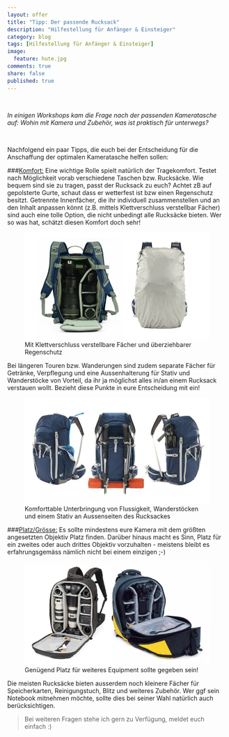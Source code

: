 ```yaml
---
layout: offer
title: "Tipp: Der passende Rucksack"
description: "Hilfestellung für Anfänger & Einsteiger"
category: blog
tags: [Hilfestellung für Anfänger & Einsteiger]
image:
  feature: hute.jpg
comments: true
share: false
published: true
---
```

 
  


    



*In einigen Workshops kam die Frage nach der passenden Kameratasche auf: 
Wohin mit Kamera und Zubehör, was ist praktisch für unterwegs?* 
 
  


    



Nachfolgend ein paar Tipps, die euch bei der Entscheidung für die Anschaffung der optimalen Kameratasche helfen sollen:


###<u>Komfort:</u>
Eine wichtige Rolle spielt natürlich der Tragekomfort. 
Testet nach Möglichkeit vorab verschiedene Taschen bzw. Rucksäcke. Wie bequem sind sie zu tragen, passt der Rucksack zu euch?
Achtet zB auf gepolsterte Gurte, schaut dass er wetterfest ist bzw einen Regenschutz besitzt. 
Getrennte Innenfächer, die ihr individuell zusammenstellen und an den Inhalt anpassen könnt (z.B. mittels Klettverschluss verstellbar Fächer) sind auch eine tolle Option, die nicht unbedingt alle Rucksäcke bieten. Wer so was hat, schätzt diesen Komfort doch sehr!

<figure>
<img src="/images/bag1.jpg"/>
<figcaption>Mit Klettverschluss verstellbare Fächer und überziehbarer Regenschutz</figcaption>
</figure>

Bei längeren Touren bzw. Wanderungen sind zudem separate Fächer für Getränke, Verpflegung und eine Aussenhalterung für  Stativ und Wanderstöcke von Vorteil, da ihr ja möglichst alles in/an einem Rucksack verstauen wollt. Bezieht diese Punkte in eure Entscheidung mit ein!

<figure>
<img src="/images/bag2.jpg"/>
<figcaption>Komforttable Unterbringung von Flussigkeit, Wanderstöcken und einem Stativ an Aussenseiten des Rucksackes</figcaption>
</figure>


###<u>Platz/Grösse:</u>
Es sollte mindestens eure Kamera mit dem größten angesetzten Objektiv Platz finden. Darüber hinaus macht es Sinn, Platz für ein zweites oder auch drittes Objektiv vorzuhalten - meistens bleibt es erfahrungsgemäss nämlich nicht bei einem einzigen ;-)

<figure>
<img src="/images/bag3.jpg"/>
<figcaption>Genügend Platz für weiteres Equipment sollte gegeben sein!</figcaption>
</figure>

Die meisten Rucksäcke bieten ausserdem noch kleinere Fächer für Speicherkarten, Reinigungstuch, Blitz und weiteres Zubehör. 
Wer ggf sein Notebook mitnehmen möchte, sollte dies bei seiner Wahl natürlich auch berücksichtigen. 






  



> Bei weiteren Fragen stehe ich gern zu Verfügung, meldet euch einfach :)